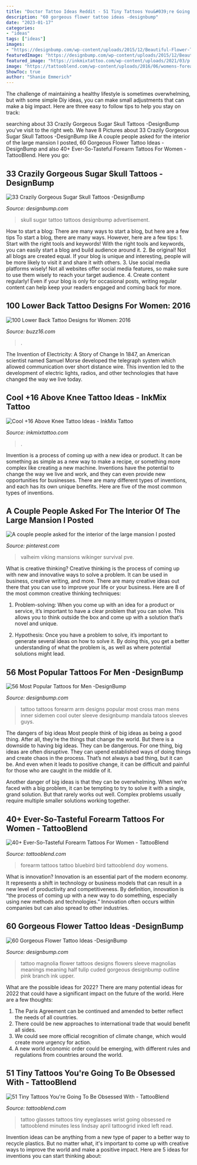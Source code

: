 ```yaml
---
title: "Doctor Tattoo Ideas Reddit - 51 Tiny Tattoos You&#039;re Going To Be Obsessed With"
description: "60 gorgeous flower tattoo ideas -designbump"
date: "2023-01-17"
categories:
- "ideas"
tags: ["ideas"]
images:
- "https://designbump.com/wp-content/uploads/2015/12/Beautiful-Flower-Tattoo-Designs-For-Women-53.jpg"
featuredImage: "https://designbump.com/wp-content/uploads/2015/12/Beautiful-Flower-Tattoo-Designs-For-Women-53.jpg"
featured_image: "https://inkmixtattoo.com/wp-content/uploads/2021/03/p.jpg"
image: "https://tattooblend.com/wp-content/uploads/2016/06/womens-forearm-tattoo-design-16.jpg"
ShowToc: true
author: "Shanie Emmerich"
---
```



The challenge of maintaining a healthy lifestyle is sometimes overwhelming, but with some simple Diy ideas, you can make small adjustments that can make a big impact. Here are three easy to follow tips to help you stay on track:

	

		
searching about 33 Crazily Gorgeous Sugar Skull Tattoos -DesignBump you've visit to the right web. We have 8 Pictures about 33 Crazily Gorgeous Sugar Skull Tattoos -DesignBump like A couple people asked for the interior of the large mansion I posted, 60 Gorgeous Flower Tattoo Ideas -DesignBump and also 40+ Ever-So-Tasteful Forearm Tattoos For Women - TattooBlend. Here you go:
		
    
## 33 Crazily Gorgeous Sugar Skull Tattoos -DesignBump

<img loading=lazy src="https://designbump.com/wp-content/uploads/2015/07/sugar-skull-tattoo-pictures.jpg" onerror="this.onerror=null;this.src='https://tse2.mm.bing.net/th?id=OIP.wiczE-L3AW1Gkp_mXZ947AHaMG&amp;pid=15.1';" alt="33 Crazily Gorgeous Sugar Skull Tattoos -DesignBump">

_Source: designbump.com_

>skull sugar tattoo tattoos designbump advertisement. 

	

How to start a blog: There are many ways to start a blog, but here are a few tips
To start a blog, there are many ways. However, here are a few tips: 1. Start with the right tools and keywords! With the right tools and keywords, you can easily start a blog and build audience around it. 2. Be original! Not all blogs are created equal. If your blog is unique and interesting, people will be more likely to visit it and share it with others. 3. Use social media platforms wisely! Not all websites offer social media features, so make sure to use them wisely to reach your target audience. 4. Create content regularly! Even if your blog is only for occasional posts, writing regular content can help keep your readers engaged and coming back for more.

    
## 100 Lower Back Tattoo Designs For Women: 2016

<img loading=lazy src="https://buzz16.com/wp-content/uploads/2015/05/Lower-Back-Tattoo-Design-for-Women1-44.jpg" onerror="this.onerror=null;this.src='https://tse3.mm.bing.net/th?id=OIP.mKDSQPYNzlttr2SU41F_1gHaJ4&amp;pid=15.1';" alt="100 Lower Back Tattoo Designs for Women: 2016">

_Source: buzz16.com_

>. 

	

The Invention of Electricity: A Story of Change
In 1847, an American scientist named Samuel Morse developed the telegraph system which allowed communication over short distance wire. This invention led to the development of electric lights, radios, and other technologies that have changed the way we live today.

    
## Cool +16 Above Knee Tattoo Ideas - InkMix Tattoo

<img loading=lazy src="https://inkmixtattoo.com/wp-content/uploads/2021/03/p.jpg" onerror="this.onerror=null;this.src='https://tse2.mm.bing.net/th?id=OIP.-FnQlWEjq3N7ErZUTJdJIwHaJQ&amp;pid=15.1';" alt="Cool +16 Above Knee Tattoo Ideas - InkMix Tattoo">

_Source: inkmixtattoo.com_

>. 

	

Invention is a process of coming up with a new idea or product. It can be something as simple as a new way to make a recipe, or something more complex like creating a new machine. Inventions have the potential to change the way we live and work, and they can even provide new opportunities for businesses. There are many different types of inventions, and each has its own unique benefits. Here are five of the most common types of inventions.

    
## A Couple People Asked For The Interior Of The Large Mansion I Posted

<img loading=lazy src="https://i.pinimg.com/736x/6f/d5/32/6fd53248b4e6424a0b3b3ce324e5d211.jpg" onerror="this.onerror=null;this.src='https://tse3.mm.bing.net/th?id=OIP.Ia4juQfQlKFJXSIdtxw6igHaGu&amp;pid=15.1';" alt="A couple people asked for the interior of the large mansion I posted">

_Source: pinterest.com_

>valheim viking mansions wikinger survival pve. 

	

What is creative thinking?
Creative thinking is the process of coming up with new and innovative ways to solve a problem. It can be used in business, creative writing, and more. There are many creative ideas out there that you can use to improve your life or your business. Here are 8 of the most common creative thinking techniques:
1. Problem-solving: When you come up with an idea for a product or service, it’s important to have a clear problem that you can solve. This allows you to think outside the box and come up with a solution that’s novel and unique.

2. Hypothesis: Once you have a problem to solve, it’s important to generate several ideas on how to solve it. By doing this, you get a better understanding of what the problem is, as well as where potential solutions might lead.

    
## 56 Most Popular Tattoos For Men -DesignBump

<img loading=lazy src="https://cdn.designbump.com/wp-content/uploads/2015/10/arm-tattoo-design-for-men.jpg" onerror="this.onerror=null;this.src='https://tse2.mm.bing.net/th?id=OIP.hTzKrbWpFKEcflz6kkyeWQAAAA&amp;pid=15.1';" alt="56 Most Popular Tattoos for Men -DesignBump">

_Source: designbump.com_

>tattoo tattoos forearm arm designs popular most cross man mens inner sidemen cool outer sleeve designbump mandala tatoos sleeves guys. 

	

The dangers of big ideas
Most people think of big ideas as being a good thing. After all, they’re the things that change the world. But there is a downside to having big ideas. They can be dangerous.
For one thing, big ideas are often disruptive. They can upend established ways of doing things and create chaos in the process. That’s not always a bad thing, but it can be. And even when it leads to positive change, it can be difficult and painful for those who are caught in the middle of it.

Another danger of big ideas is that they can be overwhelming. When we’re faced with a big problem, it can be tempting to try to solve it with a single, grand solution. But that rarely works out well. Complex problems usually require multiple smaller solutions working together.

    
## 40+ Ever-So-Tasteful Forearm Tattoos For Women - TattooBlend

<img loading=lazy src="https://tattooblend.com/wp-content/uploads/2016/06/womens-forearm-tattoo-design-16.jpg" onerror="this.onerror=null;this.src='https://tse2.mm.bing.net/th?id=OIP.b7YpTYgt03-UObeiRUKmEQHaHb&amp;pid=15.1';" alt="40+ Ever-So-Tasteful Forearm Tattoos For Women - TattooBlend">

_Source: tattooblend.com_

>forearm tattoos tattoo bluebird bird tattooblend doy womens. 

	

What is innovation?
Innovation is an essential part of the modern economy. It represents a shift in technology or business models that can result in a new level of productivity and competitiveness. By definition, innovation is “the process of coming up with a new way to do something, especially using new methods and technologies.” Innovation often occurs within companies but can also spread to other industries.

    
## 60 Gorgeous Flower Tattoo Ideas -DesignBump

<img loading=lazy src="https://designbump.com/wp-content/uploads/2015/12/Beautiful-Flower-Tattoo-Designs-For-Women-53.jpg" onerror="this.onerror=null;this.src='https://tse1.mm.bing.net/th?id=OIP.hXtDMIOFYMdaq78dpJBshAHaPV&amp;pid=15.1';" alt="60 Gorgeous Flower Tattoo Ideas -DesignBump">

_Source: designbump.com_

>tattoo magnolia flower tattoos designs flowers sleeve magnolias meanings meaning half tulip cuded gorgeous designbump outline pink branch ink upper. 

	

What are the possible ideas for 2022?
There are many potential ideas for 2022 that could have a significant impact on the future of the world. Here are a few thoughts: 
1. The Paris Agreement can be continued and amended to better reflect the needs of all countries. 
2. There could be new approaches to international trade that would benefit all sides. 
3. We could see more official recognition of climate change, which would create more urgency for action. 
4. A new world economic order could be emerging, with different rules and regulations from countries around the world. 

    
## 51 Tiny Tattoos You&#039;re Going To Be Obsessed With - TattooBlend

<img loading=lazy src="https://tattooblend.com/wp-content/uploads/2016/09/glasses-tattoo.jpg" onerror="this.onerror=null;this.src='https://tse2.mm.bing.net/th?id=OIP.xdMlU4p0V_UL7z8YFGQgBAHaHV&amp;pid=15.1';" alt="51 Tiny Tattoos You&#039;re Going To Be Obsessed With - TattooBlend">

_Source: tattooblend.com_

>tattoo glasses tattoos tiny eyeglasses wrist going obsessed re tattooblend minutes less lindsay april tattoogrid inked left read. 

	

Invention ideas can be anything from a new type of paper to a better way to recycle plastics. But no matter what, it's important to come up with creative ways to improve the world and make a positive impact. Here are 5 ideas for inventions you can start thinking about: 

